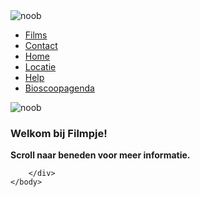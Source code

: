 <!DOCTYPE html>

<html>
    <head>
        <link href="newcss.css" type="text/css" rel="stylesheet"/>
        <title>Oerhollands Filmpje</title>
        <meta charset="UTF-8">
        <meta name="viewport" content="width=device-width, initial-scale=1.0">
    </head>
    <body>
        <div id="opacity"></div>
        <div class="imgcontainer"><img class="logo" src="http://i26.photobucket.com/albums/c149/eldin33/Logo_zps488786b3.png" alt="noob"/></div>
        <div id="topmenu">
        <ul id="topmenu1">
            <li class="topmenu"><a class="nolink" href="#">Films</a></li>
            <li class="topmenu"><a class="nolink" href="#">Contact</a></li>
            <li class="topmenu"><a class="nolink" href="index.html">Home</a></li>
            <li class="topmenu"><a class="nolink" href="Locatie.html">Locatie</a></li>
            <li class="topmenu"><a class="nolink" href="#">Help</a></li>
            <li class="topmenu"><a class="nolink" href="#">Bioscoopagenda</a></li>
        </ul>
        </div>
        <div class="jumbotron"><img class="jumbotron" src="http://www.installitdirect.com/wp-content/uploads/2013/07/Enjoy-a-theater-experience-at-home..jpg" alt="noob"/></div>
        <div class="welcome"><h3 class="welkom">Welkom bij Filmpje!</h3><p><b>Scroll naar beneden voor meer informatie.</b></p></div>
        <div class="bodytext">
            
        </div>
    </body>
</html>
